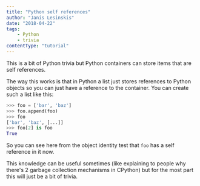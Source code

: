 ```yaml
---
title: "Python self references"
author: "Janis Lesinskis"
date: "2018-04-22"
tags:
    - Python
    - trivia
contentType: "tutorial"
---
```

This is a bit of Python trivia but Python containers can store items that are self references.

<!-- end excerpt -->

The way this works is that in Python a list just stores references to Python objects so you can just have a reference to the container. You can create such a list like this:

```python
>>> foo = ['bar', 'baz']
>>> foo.append(foo)
>>> foo
['bar', 'baz', [...]]
>>> foo[2] is foo
True
```

So you can see here from the object identity test that `foo` has a self reference in it now.

This knowledge can be useful sometimes (like explaining to people why there's 2 garbage collection mechanisms in CPython) but for the most part this will just be a bit of trivia.
